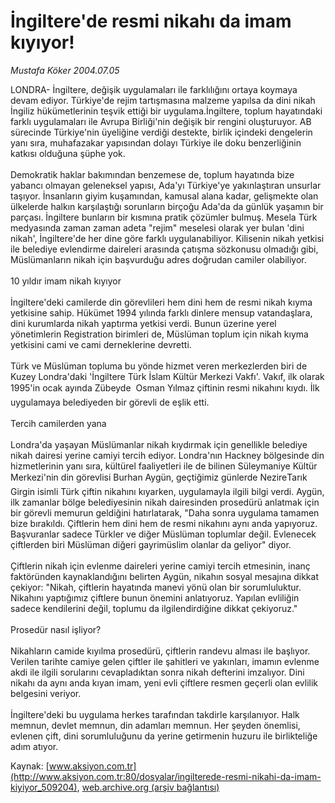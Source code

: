 # İngiltere'de resmi nikahı da imam kıyıyor!

*Mustafa Köker 2004.07.05*

<div class="pNewsDetailMainContent ctx_content" itemprop="articleBody">
 LONDRA- İngiltere, değişik uygulamaları ile farklılığını ortaya koymaya devam ediyor. Türkiye'de rejim tartışmasına malzeme yapılsa da dini nikah İngiliz hükümetlerinin teşvik ettiği bir uygulama.İngiltere, toplum hayatındaki farklı uygulamaları ile Avrupa Birliği'nin değişik bir rengini oluşturuyor. AB sürecinde Türkiye'nin üyeliğine verdiği destekte, birlik içindeki dengelerin yanı sıra, muhafazakar yapısından dolayı Türkiye ile doku benzerliğinin katkısı olduğuna şüphe yok.
 <br/>
 <br/>
 Demokratik haklar bakımından benzemese de, toplum hayatında bize yabancı olmayan geleneksel yapısı, Ada'yı Türkiye'ye yakınlaştıran unsurlar taşıyor. İnsanların giyim kuşamından, kamusal alana kadar, gelişmekte olan ülkelerde halkın karşılaştığı sorunların birçoğu Ada'da da günlük yaşamın bir parçası. İngiltere bunların bir kısmına pratik çözümler bulmuş. Mesela Türk medyasında zaman zaman adeta "rejim" meselesi olarak yer bulan 'dini nikah', İngiltere'de her dine göre farklı uygulanabiliyor. Kilisenin nikah yetkisi ile belediye evlendirme daireleri arasında çatışma sözkonusu olmadığı gibi, Müslümanların nikah için başvurduğu adres doğrudan camiler olabiliyor.
 <br/>
 <br/>
 10 yıldır imam nikah kıyıyor
 <br/>
 <br/>
 İngiltere'deki camilerde din görevlileri hem dini hem de resmi nikah kıyma yetkisine sahip. Hükümet 1994 yılında farklı dinlere mensup vatandaşlara, dini kurumlarda nikah yaptırma yetkisi verdi. Bunun üzerine yerel yönetimlerin Registration birimleri de, Müslüman toplum için nikah kıyma yetkisini cami ve cami derneklerine devretti.
 <br/>
 <br/>
 Türk ve Müslüman topluma bu yönde hizmet veren merkezlerden biri de Kuzey Londra'daki 'İngiltere Türk İslam Kültür Merkezi Vakfı'. Vakıf, ilk olarak 1995'in ocak ayında Zübeyde  Osman Yılmaz çiftinin resmi nikahını kıydı. İlk uygulamaya belediyeden bir görevli de eşlik etti.
 <br/>
 <br/>
 Tercih camilerden yana
 <br/>
 <br/>
 Londra'da yaşayan Müslümanlar nikah kıydırmak için genellikle belediye nikah dairesi yerine camiyi tercih ediyor. Londra'nın Hackney bölgesinde din hizmetlerinin yanı sıra, kültürel faaliyetleri ile de bilinen Süleymaniye Kültür Merkezi'nin din görevlisi Burhan Aygün, geçtiğimiz günlerde NezireTarık Girgin isimli Türk çiftin nikahını kıyarken, uygulamayla ilgili bilgi verdi. Aygün, ilk zamanlar bölge belediyesinin nikah dairesinden prosedürü anlatmak için bir görevli memurun geldiğini hatırlatarak, "Daha sonra uygulama tamamen bize bırakıldı. Çiftlerin hem dini hem de resmi nikahını aynı anda yapıyoruz. Başvuranlar sadece Türkler ve diğer Müslüman toplumlar değil. Evlenecek çiftlerden biri Müslüman diğeri gayrimüslim olanlar da geliyor" diyor.
 <br/>
 <br/>
 Çiftlerin nikah için evlenme daireleri yerine camiyi tercih etmesinin, inanç faktöründen kaynaklandığını belirten Aygün, nikahın sosyal mesajına dikkat çekiyor: "Nikah, çiftlerin hayatında manevi yönü olan bir sorumluluktur. Nikahını yaptığımız çiftlere bunun önemini anlatıyoruz. Yapılan evliliğin sadece kendilerini değil, toplumu da ilgilendirdiğine dikkat çekiyoruz."
 <br/>
 <br/>
 Prosedür nasıl işliyor?
 <br/>
 <br/>
 Nikahların camide kıyılma prosedürü, çiftlerin randevu alması ile başlıyor. Verilen tarihte camiye gelen çiftler ile şahitleri ve yakınları, imamın evlenme akdi ile ilgili sorularını cevapladıktan sonra nikah defterini imzalıyor. Dini nikahı da aynı anda kıyan imam, yeni evli çiftlere resmen geçerli olan evlilik belgesini veriyor.
 <br/>
 <br/>
 İngiltere'deki bu uygulama herkes tarafından takdirle karşılanıyor. Halk memnun, devlet memnun, din adamları memnun. Her şeyden önemlisi, evlenen çift, dini sorumluluğunu da yerine getirmenin huzuru ile birlikteliğe adım atıyor.
 <br/>
</div>


Kaynak: [www.aksiyon.com.tr](http://www.aksiyon.com.tr:80/dosyalar/ingilterede-resmi-nikahi-da-imam-kiyiyor_509204), [web.archive.org (arşiv bağlantısı)](http://web.archive.org/web/20151231212242/http://www.aksiyon.com.tr:80/dosyalar/ingilterede-resmi-nikahi-da-imam-kiyiyor_509204)
